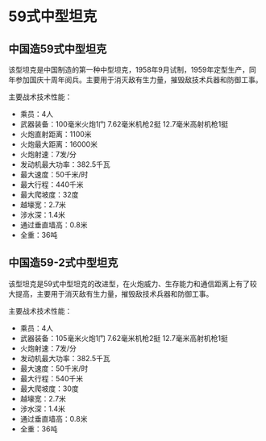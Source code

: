 # 59式中型坦克

## 中国造59式中型坦克
 
该型坦克是中国制造的第一种中型坦克，1958年9月试制，1959年定型生产，同年参加国庆十周年阅兵。主要用于消灭敌有生力量，摧毁敌技术兵器和防御工事。

主要战术技术性能：

- 乘员：4人
- 武器装备：100毫米火炮1门  7.62毫米机枪2挺  12.7毫米高射机枪1挺
- 火炮直射距离：1100米
- 火炮最大距离：16000米
- 火炮射速：7发/分
- 发动机最大功率：382.5千瓦
- 最大速度：50千米/时
- 最大行程：440千米
- 最大爬坡度：32度
- 越壕宽：2.7米
- 涉水深：1.4米
- 通过垂直墙高：0.8米
- 全重：36吨

## 中国造59-2式中型坦克
 
该型坦克是59式中型坦克的改进型，在火炮威力、生存能力和通信距离上有了较大提高，主要用于消灭敌有生力量，摧毁敌技术兵器和防御工事。

主要战术技术性能：

- 乘员：4人
- 武器装备：105毫米火炮1门  7.62毫米机枪2挺  12.7毫米高射机枪1挺
- 火炮射速：7发/分
- 发动机最大功率：382.5千瓦
- 最大速度：50千米/时
- 最大行程：540千米
- 最大爬坡度：30度
- 越壕宽：2.7米
- 涉水深：1.4米
- 通过垂直墙高：0.8米
- 全重：36吨
